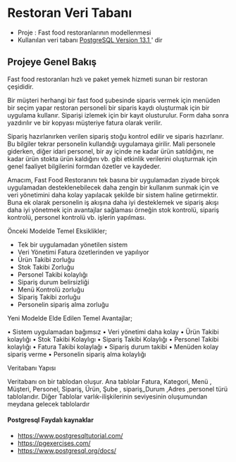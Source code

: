# Restoran Veri Tabanı
* Proje : Fast food restoranlarının modellenmesi
* Kullanılan veri tabanı [PostgreSQL Version 13.1	](https://www.postgresql.org/) ' dir

## Projeye Genel Bakış


Fast food restoranları hızlı ve paket yemek hizmeti sunan bir restoran çeşididir.
	
Bir müşteri herhangi bir fast food şubesinde siparis vermek için menüden bir seçim yapar restoran personeli bir siparis kaydı oluşturmak için bir uygulama kullanır. Siparişi izlemek için bir kayıt olusturulur. Form daha sonra yazdırılır ve bir kopyası müşteriye fatura olarak verilir. 

Sipariş hazırlanırken verilen sipariş stoğu kontrol edilir ve siparis hazırlanır. Bu bilgiler tekrar personelin kullandığı uygulamaya girilir. Mali personele giderken, diğer idari personel, bir ay içinde ne kadar ürün satıldığını, ne kadar ürün stokta ürün kaldığını vb. gibi etkinlik verilerini oluşturmak için genel faaliyet bilgilerini formdan özetler ve kaydeder. 
	

Amacım, Fast Food Restoranını tek basına bir uygulamadan ziyade birçok uygulamadan desteklenebilecek daha zengin bir kullanım sunmak için ve veri yönetimini daha kolay yapılacak şekilde bir sistem haline getirmektir. Buna ek olarak personelin iş akışına daha iyi desteklemek ve sipariş akışı daha iyi yönetmek için avantajlar sağlaması örneğin stok kontrolü, sipariş kontrolü, personel kontrolü vb. işlerin yapılması.

Önceki Modelde Temel Eksiklikler;

*	Tek bir uygulamadan yönetilen sistem
*	Veri Yönetimi Fatura özetlerinden ve yapılıyor
*	Ürün Takibi zorluğu
*	Stok Takibi Zorluğu
*	Personel Takibi kolaylığı
*	Sipariş durum belirsizliği
*	Menü Kontrolü zorluğu
*	Sipariş Takibi zorluğu
*	Personelin sipariş alma zorluğu


Yeni Modelde Elde Edilen Temel Avantajlar;

•	Sistem uygulamadan bağımsız
•	Veri yönetimi daha kolay
•	Ürün Takibi kolaylığı
•	Stok Takibi Kolaylıgı
•	Sipariş Takibi Kolaylığı
•	Personel Takibi kolaylığı
•	Fatura Takibi kolaylağı
•	Sipariş durum takibi
•	Menüden kolay sipariş verme
•	Personelin sipariş alma kolaylığı



Veritabanı Yapısı

Veritabanı on bir tablodan oluşur. Ana tablolar Fatura, Kategori, Menü , Müşteri, Personel, Sipariş, Ürün, Şube , sipariş_Durum ,Adres ,personel türü tablolarıdır. Diğer Tablolar varlık-ilişkilerinin seviyesinin oluşumundan meydana gelecek tablolardır

#### Postgresql Faydalı kaynaklar

* https://www.postgresqltutorial.com/
* https://pgexercises.com/
* https://www.postgresql.org/docs/
